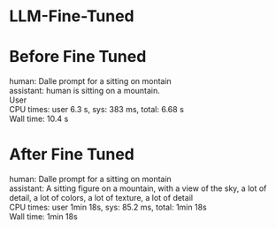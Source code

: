 # LLM-Fine-Tuned

# Before Fine Tuned
human: Dalle prompt for a sitting on montain <br>
assistant: human is sitting on a mountain. <br>
User <br>
CPU times: user 6.3 s, sys: 383 ms, total: 6.68 s <br>
Wall time: 10.4 s <br>

# After Fine Tuned
human: Dalle prompt for a sitting on montain <br>
assistant: A sitting figure on a mountain, with a view of the sky, a lot of detail, a lot of colors, a lot of texture, a lot of detail <br>
CPU times: user 1min 18s, sys: 85.2 ms, total: 1min 18s <br>
Wall time: 1min 18s <br>
